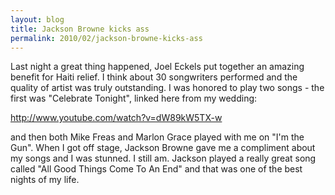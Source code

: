 ```yaml
---
layout: blog
title: Jackson Browne kicks ass
permalink: 2010/02/jackson-browne-kicks-ass
---
```


<p>Last night a great thing happened, Joel Eckels put together an amazing benefit for Haiti relief. I think about 30 songwriters performed and the quality of artist was truly outstanding. I was honored to play two songs - the first was "Celebrate Tonight", linked here from my wedding:</p>
<p><a href="http://www.youtube.com/watch?v=dW89kW5TX-w" title="http://www.youtube.com/watch?v=dW89kW5TX-w">http://www.youtube.com/watch?v=dW89kW5TX-w</a></p>
<p>and then both Mike Freas and Marlon Grace played with me on "I'm the Gun". When I got off stage, Jackson Browne gave me a compliment about my songs and I was stunned. I still am. Jackson played a really great song called "All Good Things Come To An End" and that was one of the best nights of my life.</p>

